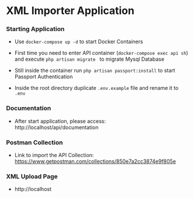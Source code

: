 # XML Importer Application

### Starting Application
- Use ```docker-compose up -d``` to start Docker Containers

- First time you need to enter API container (```docker-compose exec api sh```) and execute ```php artisan migrate ``` to migrate Mysql Database
- Still inside the container run ```php artisan passport:install``` to start Passport Authentication
- Inside the root directory duplicate `.env.example` file and rename it to `.env`

### Documentation
- After start application, please access: http://localhost/api/documentation

### Postman Collection
- Link to import the API Collection: https://www.getpostman.com/collections/850e7a2cc3874e9f805e

### XML Upload Page
- http://localhost
